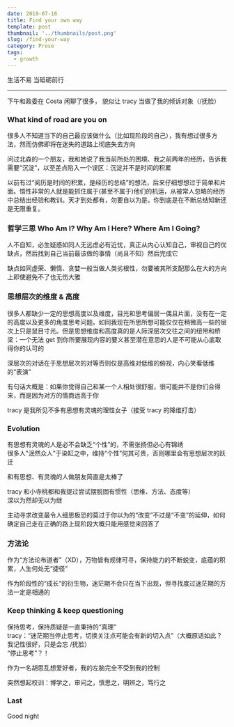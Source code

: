 ```yaml
---
date: 2019-07-16
title: Find your own way
template: post
thumbnail: '../thumbnails/post.png'
slug: /find-your-way
category: Prose
tags:
  - growth
---
```


生活不易 当砥砺前行

---

下午和政委在 Costa 闲聊了很多， 貌似让 tracy 当做了我的倾诉对象（/抚脸）<br />

### What kind of road are you on

很多人不知道当下的自己最应该做什么（比如现阶段的自己），我有想过很多方法，然而仿佛即将在迷失的道路上彻底失去方向<br />

问过北森的一个朋友，我和她说了我当前所处的困境、我之前两年的经历，告诉我需要“沉淀”，以至差点陷入一个误区：沉淀并不是时间的积累<br />

以前有过“阅历是时间的积累，是经历的总结”的想法，后来仔细想想过于简单和片面。悟性非常的人就是能抓住属于(甚至不属于)他们的机运，从被常人忽略的经历中总结出经验和教训。天才到处都有，勿要自以为是。你到底是在不断总结知新还是无限重复。<br />

### 哲学三思 Who Am I? Why Am I Here? Where Am I Going?

人不自知，必生疑惑如同人无远虑必有近忧，真正从内心认知自己，审视自己的优缺点，然后找到自己当前最该做的事情（尚且不知）然后完成它<br />

缺点如同虚荣、懒惰、贪婪一般当做人类劣根性，勿要被其所支配那么在大的方向上即使避免不了也无伤大雅<br />

### 思想层次的维度 & 高度

很多人都缺少一定的思想高度以及维度，目光和思考偏居一偶且片面，没有在一定的高度以及更多的角度思考问题。如同我现在所思所想可能仅仅在稍微高一些的层次上只是鼠目寸光。但是思想维度和高度真的是人际深层次交往之间的纽带和桥梁：一个无法 get 到你所要展现内容的要义甚至潜在意思的人是不可能从心底取得你的认可的<br />

深层次的对话在于思想层次的对等否则仅是高维对低维的俯视，内心笑看低维的“表演”<br />

有句话大概是：如果你觉得自己和某一个人相处很舒服，很可能并不是你们合得来，而是因为对方的情商远高于你<br />

tracy 是我所见不多有思想有灵魂的理性女子（接受 tracy 的降维打击）<br />

### Evolution

有思想有灵魂的人是必不会缺乏“个性”的，不需张扬但必心有锦绣<br />
很多人"泯然众人"于染缸之中，维持“个性”何其可贵，否则哪里会有思想层次的跃迁<br />

和有思想、有灵魂的人做朋友简直是太棒了<br />

tracy 和小寺桃都和我提过尝试摆脱固有惯性（思维、方法、态度等）<br />
深以为然却无以为继<br />

主动寻求改变最令人细思极恐的莫过于你以为的“改变”不过是“不变”的延伸，如何确定自己走在正确的路上现阶段大概只能用感觉来回答了<br />

### 方法论

作为“方法论布道者”（XD），万物皆有规律可寻，保持能力的不断蜕变，底蕴的积累，人生何处无“捷径”<br />

作为阶段性的“成长”的衍生物，迷茫期不会只在当下出现，但寻找度过迷茫期的方法一定是相通的<br />

### Keep thinking & keep questioning

保持思考，保持质疑是一直秉持的“真理”<br />
tracy：“迷茫期当停止思考，切换关注点可能会有新的切入点”（大概原话如此？我记性很好，只是会忘 /抚脸）<br />
“停止思考”？！<br />

作为一名胡思乱想爱好者，我的左脑完全不受到我的控制<br />

突然想起校训：博学之，审问之，慎思之，明辨之，笃行之<br />

### Last

Good night
